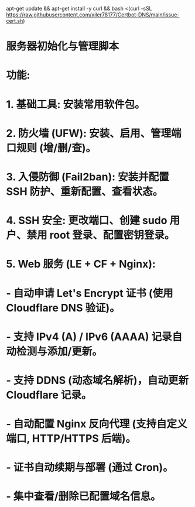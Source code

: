 apt-get update && apt-get install -y curl && bash <(curl -sSL https://raw.githubusercontent.com/xiler78177/Certbot-DNS/main/issue-cert.sh)
# 服务器初始化与管理脚本
# 功能:
# 1.  **基础工具**: 安装常用软件包。
# 2.  **防火墙 (UFW)**: 安装、启用、管理端口规则 (增/删/查)。
# 3.  **入侵防御 (Fail2ban)**: 安装并配置 SSH 防护、重新配置、查看状态。
# 4.  **SSH 安全**: 更改端口、创建 sudo 用户、禁用 root 登录、配置密钥登录。
# 5.  **Web 服务 (LE + CF + Nginx)**:
#     - 自动申请 Let's Encrypt 证书 (使用 Cloudflare DNS 验证)。
#     - 支持 IPv4 (A) / IPv6 (AAAA) 记录自动检测与添加/更新。
#     - 支持 DDNS (动态域名解析)，自动更新 Cloudflare 记录。
#     - 自动配置 Nginx 反向代理 (支持自定义端口, HTTP/HTTPS 后端)。
#     - 证书自动续期与部署 (通过 Cron)。
#     - 集中查看/删除已配置域名信息。
